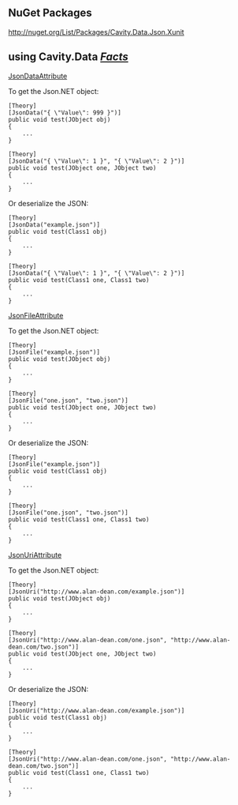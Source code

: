 ## NuGet Packages ##

http://nuget.org/List/Packages/Cavity.Data.Json.Xunit

## using Cavity.Data _[Facts](http://code.google.com/p/cavity/source/browse/#svn%2Ftrunk%2Fsrc%2FCavity%20Data%20(JSON)%2FClass%20Libraries%2FData.Json.Xunit.Facts%2FData)_ ##

[JsonDataAttribute](http://code.google.com/p/cavity/source/browse/trunk/src/Cavity%20Data%20(JSON)/Class%20Libraries/Data.Json.Xunit/Data/JsonDataAttribute.cs)

To get the Json.NET object:

```
[Theory]
[JsonData("{ \"Value\": 999 }")]
public void test(JObject obj)
{
    ...
}
```

```
[Theory]
[JsonData("{ \"Value\": 1 }", "{ \"Value\": 2 }")]
public void test(JObject one, JObject two)
{
    ...
}
```

Or deserialize the JSON:

```
[Theory]
[JsonData("example.json")]
public void test(Class1 obj)
{
    ...
}
```

```
[Theory]
[JsonData("{ \"Value\": 1 }", "{ \"Value\": 2 }")]
public void test(Class1 one, Class1 two)
{
    ...
}
```

[JsonFileAttribute](http://code.google.com/p/cavity/source/browse/trunk/src/Cavity%20Data%20(JSON)/Class%20Libraries/Data.Json.Xunit/Data/JsonFileAttribute.cs)

To get the Json.NET object:

```
[Theory]
[JsonFile("example.json")]
public void test(JObject obj)
{
    ...
}
```

```
[Theory]
[JsonFile("one.json", "two.json")]
public void test(JObject one, JObject two)
{
    ...
}
```

Or deserialize the JSON:

```
[Theory]
[JsonFile("example.json")]
public void test(Class1 obj)
{
    ...
}
```

```
[Theory]
[JsonFile("one.json", "two.json")]
public void test(Class1 one, Class1 two)
{
    ...
}
```

[JsonUriAttribute](http://code.google.com/p/cavity/source/browse/trunk/src/Cavity%20Data%20(JSON)/Class%20Libraries/Data.Json.Xunit/Data/JsonUriAttribute.cs)

To get the Json.NET object:

```
[Theory]
[JsonUri("http://www.alan-dean.com/example.json")]
public void test(JObject obj)
{
    ...
}
```

```
[Theory]
[JsonUri("http://www.alan-dean.com/one.json", "http://www.alan-dean.com/two.json")]
public void test(JObject one, JObject two)
{
    ...
}
```

Or deserialize the JSON:

```
[Theory]
[JsonUri("http://www.alan-dean.com/example.json")]
public void test(Class1 obj)
{
    ...
}
```

```
[Theory]
[JsonUri("http://www.alan-dean.com/one.json", "http://www.alan-dean.com/two.json")]
public void test(Class1 one, Class1 two)
{
    ...
}
```